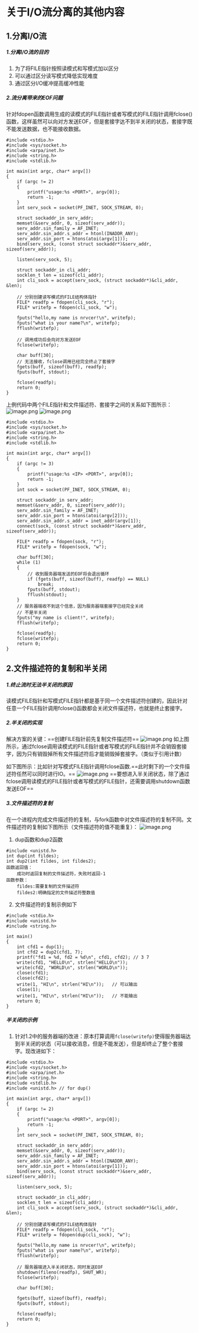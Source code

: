 # 关于I/O流分离的其他内容
## 1.分离I/O流
##### 1.分离I/O流的目的
1. 为了将FILE指针按照读模式和写模式加以区分
2. 可以通过区分读写模式降低实现难度
3. 通过区分I/O缓冲提高缓冲性能
##### 2.流分离带来的EOF问题
针对fdopen函数调用生成的读模式的FILE指针或者写模式的FILE指针调用fclose()函数，这样虽然可以向对方发送EOF，但是套接字达不到半关闭的状态，套接字既不能发送数据，也不能接收数据。
```
#include <stdio.h>
#include <sys/socket.h>
#include <arpa/inet.h>
#include <string.h>
#include <stdlib.h>

int main(int argc, char* argv[])
{
    if (argc != 2)
    {
        printf("usage:%s <PORT>", argv[0]);
        return -1;
    }
    int serv_sock = socket(PF_INET, SOCK_STREAM, 0);

    struct sockaddr_in serv_addr;
    memset(&serv_addr, 0, sizeof(serv_addr));
    serv_addr.sin_family = AF_INET;
    serv_addr.sin_addr.s_addr = htonl(INADDR_ANY);
    serv_addr.sin_port = htons(atoi(argv[1]));
    bind(serv_sock, (const struct sockaddr*)&serv_addr, sizeof(serv_addr));

    listen(serv_sock, 5);

    struct sockaddr_in cli_addr;
    socklen_t len = sizeof(cli_addr);
    int cli_sock = accept(serv_sock, (struct sockaddr*)&cli_addr, &len); 

    // 分别创建读写模式的FILE结构体指针
    FILE* readfp = fdopen(cli_sock, "r");
    FILE* writefp = fdopen(cli_sock, "w");

    fputs("hello,my name is nrvcer!\n", writefp);
    fputs("what is your name?\n", writefp);
    fflush(writefp);
    
    // 调用成功后会向对方发送EOF
    fclose(writefp);

    char buff[30];
    // 无法接收，fclose调用已经完全终止了套接字
    fgets(buff, sizeof(buff), readfp);  
    fputs(buff, stdout);

    fclose(readfp);
    return 0;
}
```
上例代码中两个FILE指针和文件描述符、套接字之间的关系如下图所示：
![image.png](https://upload-images.jianshu.io/upload_images/17728742-4c798a3e0307faff.png?imageMogr2/auto-orient/strip%7CimageView2/2/w/1240)
![image.png](https://upload-images.jianshu.io/upload_images/17728742-39e1e14baff1710a.png?imageMogr2/auto-orient/strip%7CimageView2/2/w/1240)

```
#include <stdio.h>
#include <sys/socket.h>
#include <arpa/inet.h>
#include <string.h>
#include <stdlib.h>

int main(int argc, char* argv[])
{
    if (argc != 3)
    {
        printf("usage:%s <IP> <PORT>", argv[0]);
        return -1;
    }
    int sock = socket(PF_INET, SOCK_STREAM, 0);

    struct sockaddr_in serv_addr;
    memset(&serv_addr, 0, sizeof(serv_addr));
    serv_addr.sin_family = AF_INET;
    serv_addr.sin_port = htons(atoi(argv[2]));
    serv_addr.sin_addr.s_addr = inet_addr(argv[1]);
    connect(sock, (const struct sockaddr*)&serv_addr, sizeof(serv_addr));

    FILE* readfp = fdopen(sock, "r");
    FILE* writefp = fdopen(sock, "w");

    char buff[30];
    while (1)
    {
        // 收到服务器端发送的EOF将会退出循环
        if (fgets(buff, sizeof(buff), readfp) == NULL)
            break;
        fputs(buff, stdout);
        fflush(stdout);
    }
    // 服务器端收不到这个信息，因为服务器端套接字已经完全关闭
    // 不是半关闭
    fputs("my name is client!", writefp);
    fflush(writefp);

    fclose(readfp);
    fclose(writefp);
    return 0;
}
```
## 2.文件描述符的复制和半关闭
##### 1.终止流时无法半关闭的原因
读模式FILE指针和写模式FILE指针都是基于同一个文件描述符创建的，因此针对任意一个FILE指针调用fclose()函数都会关闭文件描述符，也就是终止套接字。
##### 2.半关闭的实现
解决方案的关键：==创建FILE指针前先复制文件描述符==
![image.png](https://upload-images.jianshu.io/upload_images/17728742-13aa42ef810a59fa.png?imageMogr2/auto-orient/strip%7CimageView2/2/w/1240)
如上图所示，通过fclose调用读模式的FILE指针或者写模式的FILE指针并不会销毁套接字，因为只有销毁掉所有文件描述符后才能销毁掉套接字。（类似于引用计数）

如下图所示：比如针对写模式FILE指针调用fclose函数.==此时剩下的一个文件描述符任然可以同时进行IO。==
![image.png](https://upload-images.jianshu.io/upload_images/17728742-732b45b337cf8de3.png?imageMogr2/auto-orient/strip%7CimageView2/2/w/1240)
==要想进入半关闭状态，除了通过fclose调用读模式的FILE指针或者写模式的FILE指针，还需要调用shutdown函数发送EOF==
##### 3.文件描述符的复制
在一个进程内完成文件描述符的复制，与fork函数中对文件描述符的复制不同。文件描述符的复制如下图所示（文件描述符的值不能重复）：
![image.png](https://upload-images.jianshu.io/upload_images/17728742-64889d871435f7f6.png?imageMogr2/auto-orient/strip%7CimageView2/2/w/1240)
1. dup函数和dup2函数
```
#include <unistd.h>
int dup(int fildes);
int dup2(int fildes, int fildes2);
函数返回值：
    成功时返回复制的文件描述符，失败时返回-1
函数参数：
    fildes:需要复制的文件描述符
    fildes2:明确指定的文件描述符整数值
```
2. 文件描述符的复制示例如下
```
#include <stdio.h>
#include <unistd.h>
#include <string.h>

int main()
{
    int cfd1 = dup(1);
    int cfd2 = dup2(cfd1, 7);
    printf("fd1 = %d, fd2 = %d\n", cfd1, cfd2); // 3 7
    write(cfd1, "HELLO\n", strlen("HELLO\n"));
    write(cfd2, "WORLD\n", strlen("WORLD\n"));
    close(cfd1);
    close(cfd2);
    write(1, "HI\n", strlen("HI\n"));   // 可以输出
    close(1);
    write(1, "HI\n", strlen("HI\n"));   // 不能输出
    return 0;
}
```
##### 半关闭的示例
1. 针对1.2中的服务器端的改进：原本打算调用`fclose(writefp)`使得服务器端达到半关闭的状态（可以接收消息，但是不能发送），但是却终止了整个套接字。现改进如下：
```
#include <stdio.h>
#include <sys/socket.h>
#include <arpa/inet.h>
#include <string.h>
#include <stdlib.h>
#include <unistd.h> // for dup()

int main(int argc, char* argv[])
{
    if (argc != 2)
    {
        printf("usage:%s <PORT>", argv[0]);
        return -1;
    }
    int serv_sock = socket(PF_INET, SOCK_STREAM, 0);

    struct sockaddr_in serv_addr;
    memset(&serv_addr, 0, sizeof(serv_addr));
    serv_addr.sin_family = AF_INET;
    serv_addr.sin_addr.s_addr = htonl(INADDR_ANY);
    serv_addr.sin_port = htons(atoi(argv[1]));
    bind(serv_sock, (const struct sockaddr*)&serv_addr, sizeof(serv_addr));

    listen(serv_sock, 5);

    struct sockaddr_in cli_addr;
    socklen_t len = sizeof(cli_addr);
    int cli_sock = accept(serv_sock, (struct sockaddr*)&cli_addr, &len); 

    // 分别创建读写模式的FILE结构体指针
    FILE* readfp = fdopen(cli_sock, "r");
    FILE* writefp = fdopen(dup(cli_sock), "w");

    fputs("hello,my name is nrvcer!\n", writefp);
    fputs("what is your name?\n", writefp);
    fflush(writefp);

    // 服务器端进入半关闭状态，同时发送EOF
    shutdown(fileno(readfp), SHUT_WR); 
    fclose(writefp);

    char buff[30];

    fgets(buff, sizeof(buff), readfp);  
    fputs(buff, stdout);

    fclose(readfp);
    return 0;
}
```